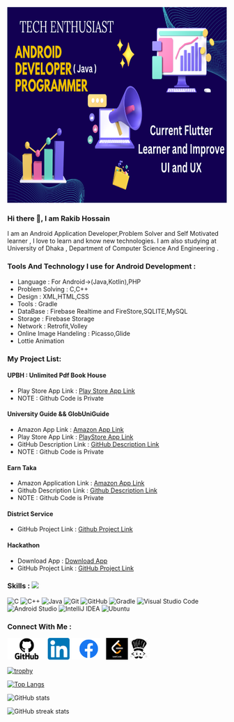 
<img src='https://github.com/RlM100always/RlM100always/blob/main/Picture/github.png' weight="2000" height="450"  />

### Hi there 👋, I am Rakib Hossain

I am an Android Application Developer,Problem Solver and Self Motivated learner , I love to learn and know new technologies. I am also studying at University of Dhaka , Department of Computer Science And Engineering . 

### Tools And Technology I use for Android Development : 
 * Language : For Android->(Java,Kotlin),PHP
 * Problem Solving : C,C++
 * Design : XML,HTML,CSS
 * Tools : Gradle
 * DataBase : Firebase Realtime and FireStore,SQLITE,MySQL
 * Storage : Firebase Storage
 * Network : Retrofit,Volley
 * Online Image Handeling : Picasso,Glide
 * Lottie Animation
   

### My Project List: 
#### UPBH : Unlimited Pdf Book House
* Play Store App Link : <a href="https://play.google.com/store/apps/details?id=com.techtravelcoder.educationalbooks&pcampaignid=web_share">Play Store App Link</a>
* NOTE : Github Code is Private

 #### University Guide  && GlobUniGuide
 * Amazon App Link : <a href = "https://www.amazon.com/gp/product/B0CW18Z8CP">Amazon App Link</a>
 * Play Store App Link : <a href="https://play.google.com/store/apps/details?id=com.techtravelcoder.alluniversityinformation"> PlayStore App Link </a>
 * GitHub Description Link : <a href = "https://github.com/RlM100always/University-Guide-Description" >GitHub Description Link</a>
 * NOTE : Github Code is Private

   
 #### Earn Taka
* Amazon Application Link : <a href ="https://www.amazon.com/gp/product/B0CVDWRPNV">Amazon App Link</a>
* Github Description Link : <a href="https://github.com/RlM100always/Earn-Taka-Description">Github Description Link</a>
* NOTE : Github Code is Private

#### District Service 
* GitHub Project Link : <a href="https://github.com/RlM100always/District-Service-App">Github Project Link</a>

#### Hackathon 
* Download App : <a href="https://drive.google.com/file/d/1lPLrZ0z0jPTjW_foVIshM-_itcQXtxuE/view?usp=drive_link" class="button" target="_blank">Download App</a>
* GitHub Project Link :  <a href="https://github.com/RlM100always/Zero_Xp_LU_Hackathon" class="button" target="_blank">GitHub Project Link</a>






### Skills :   <img src="https://media.giphy.com/media/WUlplcMpOCEmTGBtBW/giphy.gif" width="40">

![C](https://img.shields.io/badge/c-%2300599C.svg?style=for-the-badge&logo=c&logoColor=white)
![C++](https://img.shields.io/badge/c++-%2300599C.svg?style=for-the-badge&logo=c%2B%2B&logoColor=white)
![Java](https://img.shields.io/badge/java-%23ED8B00.svg?style=for-the-badge&logo=java&logoColor=white)
![Git](https://img.shields.io/badge/git-%23F05033.svg?style=for-the-badge&logo=git&logoColor=white)
![GitHub](https://img.shields.io/badge/github-%23121011.svg?style=for-the-badge&logo=github&logoColor=white)
![Gradle](https://img.shields.io/badge/Gradle-02303A.svg?style=for-the-badge&logo=Gradle&logoColor=white)
![Visual Studio Code](https://img.shields.io/badge/Visual%20Studio%20Code-0078d7.svg?style=for-the-badge&logo=visual-studio-code&logoColor=white)
![Android Studio](https://img.shields.io/badge/Android%20Studio-3DDC84.svg?style=for-the-badge&logo=android-studio&logoColor=white)
![IntelliJ IDEA](https://img.shields.io/badge/IntelliJIDEA-000000.svg?style=for-the-badge&logo=intellij-idea&logoColor=white)
![Ubuntu](https://img.shields.io/badge/Ubuntu-E95420?style=for-the-badge&logo=ubuntu&logoColor=white)

### Connect With Me :

 [<img src='https://github.com/RlM100always/RlM100always/blob/main/logo/GitHub-logo.png' weight="50" height='50'>](https://github.com/RlM100always)  [<img  src='https://github.com/RlM100always/RlM100always/blob/main/logo/linkedin-logo.png' weight="45" height='50'>](https://www.linkedin.com/in/RlM100always) [<img  src='https://github.com/RlM100always/RlM100always/blob/main/logo/Facebook-logo.png' weight="50"  height='50'>](https://www.facebook.com/RlM100always)<a  href="https://leetcode.com/RlM100always/"  ><img    src="https://github.com/RlM100always/RlM100always/blob/main/logo/leetcode.png"   weight="40" height="50"  /></a><a   href="https://www.codechef.com/users/rlm100always"  ><img src="https://github.com/RlM100always/RlM100always/blob/main/Picture/codechef%20(1).png"  weight="45" height="50"  /></a>


[![trophy](https://github-profile-trophy.vercel.app/?username=RlM100always)](https://github.com/ryo-ma/github-profile-trophy)

[![Top Langs](https://github-readme-stats.vercel.app/api/top-langs/?username=RlM100always)](https://github.com/anuraghazra/github-readme-stats)

![GitHub stats](https://github-readme-stats.vercel.app/api?username=RlM100always&show_icons=true)  
  

![GitHub streak stats](https://streak-stats.demolab.com/?user=RlM100always)  


